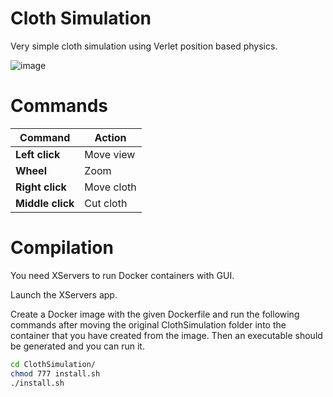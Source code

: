 # Cloth Simulation

Very simple cloth simulation using Verlet position based physics.

![image](https://github.com/johnBuffer/ClothSimulation/blob/main/images/image_1.png)

# Commands

|Command|Action|
|---|---|
|**Left click**|Move view|
|**Wheel**|Zoom|
|**Right click**|Move cloth|
|**Middle click**|Cut cloth|

# Compilation
You need XServers to run Docker containers with GUI.

Launch the XServers app.

Create a Docker image with the given Dockerfile and run the following commands after moving the original ClothSimulation folder into the container that you have created from the image. Then an executable should be generated and you can run it.

```bash
cd ClothSimulation/
chmod 777 install.sh
./install.sh
